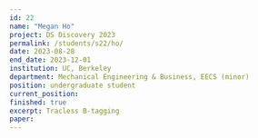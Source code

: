 ```yaml
---
id: 22
name: "Megan Ho"
project: DS Discovery 2023
permalink: /students/s22/ho/
date: 2023-08-28
end_date: 2023-12-01
institution: UC, Berkeley
department: Mechanical Engineering & Business, EECS (minor)
position: undergraduate student
current_position: 
finished: true
excerpt: Tracless B-tagging
paper: 
---
```

